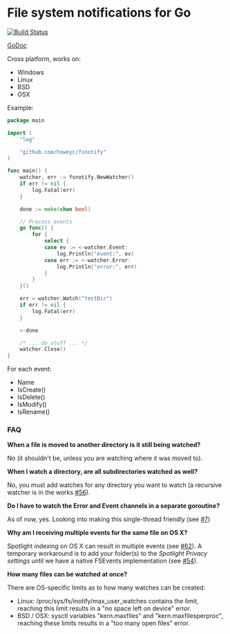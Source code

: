 # File system notifications for Go

[![Build Status](https://goci.herokuapp.com/project/image/github.com/howeyc/fsnotify)](http://goci.me/project/github.com/howeyc/fsnotify)

[GoDoc](http://godoc.org/github.com/howeyc/fsnotify)

Cross platform, works on:
* Windows
* Linux
* BSD
* OSX

Example:
```go
package main

import (
	"log"

	"github.com/howeyc/fsnotify"
)

func main() {
	watcher, err := fsnotify.NewWatcher()
	if err != nil {
		log.Fatal(err)
	}

	done := make(chan bool)

	// Process events
	go func() {
		for {
			select {
			case ev := <-watcher.Event:
				log.Println("event:", ev)
			case err := <-watcher.Error:
				log.Println("error:", err)
			}
		}
	}()

	err = watcher.Watch("testDir")
	if err != nil {
		log.Fatal(err)
	}

	<-done

	/* ... do stuff ... */
	watcher.Close()
}
```

For each event:
* Name
* IsCreate()
* IsDelete()
* IsModify()
* IsRename()

### FAQ

**When a file is moved to another directory is it still being watched?**

No (it shouldn't be, unless you are watching where it was moved to).

**When I watch a directory, are all subdirectories watched as well?**

No, you must add watches for any directory you want to watch (a recursive watcher is in the works [#56][]).

**Do I have to watch the Error and Event channels in a separate goroutine?**

As of now, yes. Looking into making this single-thread friendly (see [#7][])

**Why am I receiving multiple events for the same file on OS X?**

Spotlight indexing on OS X can result in multiple events (see [#62][]). A temporary workaround is to add your folder(s) to the *Spotlight Privacy settings* until we have a native FSEvents implementation (see [#54][]).

**How many files can be watched at once?**

There are OS-specific limits as to how many watches can be created:
* Linux: /proc/sys/fs/inotify/max_user_watches contains the limit,
reaching this limit results in a "no space left on device" error.
* BSD / OSX: sysctl variables "kern.maxfiles" and "kern.maxfilesperproc", reaching these limits results in a "too many open files" error.


[#62]: https://github.com/howeyc/fsnotify/issues/62
[#56]: https://github.com/howeyc/fsnotify/issues/56
[#54]: https://github.com/howeyc/fsnotify/issues/54
[#7]: https://github.com/howeyc/fsnotify/issues/7

